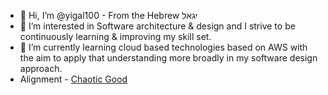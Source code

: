 - 👋 Hi, I’m @yigal100 - From the Hebrew יגאל
- 👀 I’m interested in Software architecture & design and I strive to be continuously learning & improving my skill set. 
- 🌱 I’m currently learning cloud based technologies based on AWS with the aim to apply that understanding more broadly in my software design approach.
-  Alignment - [Chaotic Good](https://mykindofmeeple.com/chaotic-good-alignment)

<!---
yigal100/yigal100 is a ✨ special ✨ repository because its `README.md` (this file) appears on your GitHub profile.
You can click the Preview link to take a look at your changes.
--->
